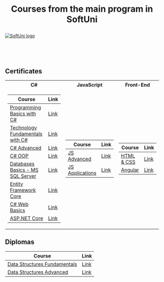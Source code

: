 # <p align="center"> Courses from the main program in SoftUni <p>

<a href="https://softuni.bg/trainings/courses" rel="Courses"> ![SoftUni logo][logo] </a>

[logo]: http://innovationstarterbox.bg/wp-content/uploads/2016/05/Softuni_logo_trasparent.png "Logo Title Text 2"

<br/>
<br/>
<br/>

<h2> Certificates </h2>

<table>

<tr>
  <th> C# </th>
  <th> JavaScript </th>
  <th> Front-End </th>
  
</tr>

<tr>
<td>

| **Course**                                                            | **Link**                                                   |
| --------------------------------------------------------------------- | ---------------------------------------------------------- |
| <a href="https://softuni.bg/trainings/2893/programming-basics-bulgaria-march-2020" > Programming Basics with C# </a>               | <a href=""> Link</a> |
| <a href="https://softuni.bg/trainings/3213/csharp-fundamentals-january-2021"> Technology Fundamentals with C# </a>                 | <a href="https://github.com/Argatski/SoftUni/tree/main/ProgrammingFundamentals"> Link</a> |
| <a href="https://softuni.bg/trainings/2348/csharp-advanced-may-2019"> C# Advanced </a>                                             | <a href=""> Link</a> |
| <a href="https://softuni.bg/trainings/2349/csharp-oop-june-2019"> C# OOP </a>                                                      | <a href=""> Link</a> |
| <a href="https://softuni.bg/trainings/2495/databases-basics-ms-sql-server-september-2019"> Databases Basics - MS SQL Server </a>   | <a href=""> Link</a> |
| <a href="https://softuni.bg/trainings/2457/entity-framework-core-october-2019"> Entity Framework Core </a>                         | <a href=""> Link</a> |
| <a href="https://softuni.bg/trainings/2613/csharp-web-basics-january-2020"> C# Web Basics </a>                                     | <a href=""> Link</a> |
| <a href="https://softuni.bg/trainings/2796/asp-net-core-february-2020"> ASP.NET Core </a>                                          | <a href=""> Link</a> |

</td>
<td>

| **Course**                                                                                  | **Link**                                                                    |
| ------------------------------------------------------------------------------------------- | --------------------------------------------------------------------------- |
| <a href=""> JS Advanced </a>          | <a href=""> Link </a> |
| <a href=""> JS Applications </a> | <a href=""> Link </a> |

</td>

<td>

| **Course**                                                                               | **Link**                                                                    |
| ---------------------------------------------------------------------------------------- | --------------------------------------------------------------------------- |
| <a href="https://softuni.bg/trainings/3122/html-and-css-september-2020"> HTML & CSS </a> | <a href=""> Link </a> |
| <a href="https://softuni.bg/trainings/3249/angular-november-2020"> Angular </a>          | <a href=""> Link </a> |

</td>

</tr>

</table>

<h2> Diplomas </h2>

<td>

| **Course**                                                                               | **Link**                                                                    |
| ---------------------------------------------------------------------------------------- | --------------------------------------------------------------------------- |
| <a href="">Data Structures Fundamentals </a>     | <a href=""> Link </a> |
| <a href="">Data Structures Advanced</a>          | <a href=""> Link </a> |
</td>

</td>
